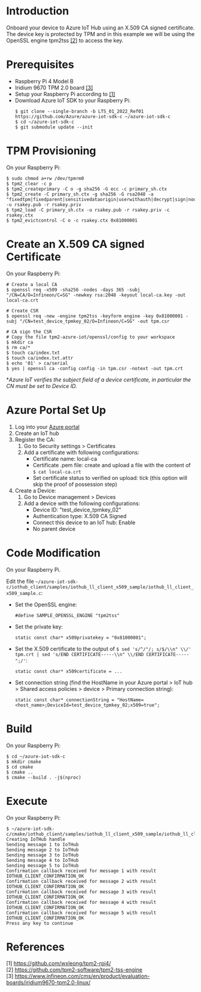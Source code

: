 # Introduction

Onboard your device to Azure IoT Hub using an X.509 CA signed certificate. The device key is protected by TPM and in this example we will be using the OpenSSL engine tpm2tss [[2]](#2) to access the key.

# Prerequisites

- Raspberry Pi 4 Model B 
- Iridium 9670 TPM 2.0 board [[3]](#3)
- Setup your Raspberry Pi according to [[1]](#1)
- Download Azure IoT SDK to your Raspberry Pi:
    ```
    $ git clone --single-branch -b LTS_01_2022_Ref01 https://github.com/Azure/azure-iot-sdk-c ~/azure-iot-sdk-c
    $ cd ~/azure-iot-sdk-c
    $ git submodule update --init
    ```

# TPM Provisioning

On your Raspberry Pi:
```
$ sudo chmod a+rw /dev/tpmrm0
$ tpm2_clear -c p
$ tpm2_createprimary -C o -g sha256 -G ecc -c primary_sh.ctx
$ tpm2_create -C primary_sh.ctx -g sha256 -G rsa2048 -a "fixedtpm|fixedparent|sensitivedataorigin|userwithauth|decrypt|sign|noda" -u rsakey.pub -r rsakey.priv
$ tpm2_load -C primary_sh.ctx -u rsakey.pub -r rsakey.priv -c rsakey.ctx
$ tpm2_evictcontrol -C o -c rsakey.ctx 0x81000001
```

# Create an X.509 CA signed Certificate

On your Raspberry Pi:
```
# Create a local CA
$ openssl req -x509 -sha256 -nodes -days 365 -subj "/CN=CA/O=Infineon/C=SG" -newkey rsa:2048 -keyout local-ca.key -out local-ca.crt

# Create CSR
$ openssl req -new -engine tpm2tss -keyform engine -key 0x81000001 -subj "/CN=test_device_tpmkey_02/O=Infineon/C=SG" -out tpm.csr

# CA sign the CSR
# Copy the file tpm2-azure-iot/openssl/config to your workspace
$ mkdir ca
$ rm ca/*
$ touch ca/index.txt
$ touch ca/index.txt.attr
$ echo '01' > ca/serial
$ yes | openssl ca -config config -in tpm.csr -notext -out tpm.crt
```
**Azure IoT verifies the subject field of a device certificate, in particular the CN must be set to Device ID.*

# Azure Portal Set Up

1. Log into your [Azure portal](https://portal.azure.com/)
2. Create an IoT hub
3. Register the CA:
    1. Go to Security settings > Certificates
    2. Add a certificate with following configurations:
        - Certificate name: local-ca
        - Certificate .pem file: create and upload a file with the content of `$ cat local-ca.crt`
        - Set certificate status to verified on upload: tick (this option will skip the proof of possession step)
3. Create a Device:
    1. Go to Device management > Devices
    2. Add a device with the following configurations:
        - Device ID: "test_device_tpmkey_02"
        - Authentication type: X.509 CA Signed
        - Connect this device to an IoT hub: Enable
        - No parent device

# Code Modification

On your Raspberry Pi.

Edit the file `~/azure-iot-sdk-c/iothub_client/samples/iothub_ll_client_x509_sample/iothub_ll_client_x509_sample.c`:
- Set the OpenSSL engine:
    ```
    #define SAMPLE_OPENSSL_ENGINE "tpm2tss"
    ```
- Set the private key:
    ```
    static const char* x509privatekey = "0x81000001";
    ```
- Set the X.509 certificate to the output of `$ sed 's/^/"/; s/$/\\n" \\/' tpm.crt | sed 's/END CERTIFICATE-----\\n" \\/END CERTIFICATE-----";/'`:
    ```
    static const char* x509certificate = ...
    ```
- Set connection string (find the HostName in your Azure portal > IoT hub > Shared access policies > device > Primary connection string):
    ```
    static const char* connectionString = "HostName=<host_name>;DeviceId=test_device_tpmkey_02;x509=true";
    ```

# Build

On your Raspberry Pi:
```
$ cd ~/azure-iot-sdk-c
$ mkdir cmake
$ cd cmake
$ cmake ..
$ cmake --build . -j$(nproc)
```

# Execute

On your Raspberry Pi:
```
$ ~/azure-iot-sdk-c/cmake/iothub_client/samples/iothub_ll_client_x509_sample/iothub_ll_client_x509_sample
Creating IoTHub handle
Sending message 1 to IoTHub
Sending message 2 to IoTHub
Sending message 3 to IoTHub
Sending message 4 to IoTHub
Sending message 5 to IoTHub
Confirmation callback received for message 1 with result IOTHUB_CLIENT_CONFIRMATION_OK
Confirmation callback received for message 2 with result IOTHUB_CLIENT_CONFIRMATION_OK
Confirmation callback received for message 3 with result IOTHUB_CLIENT_CONFIRMATION_OK
Confirmation callback received for message 4 with result IOTHUB_CLIENT_CONFIRMATION_OK
Confirmation callback received for message 5 with result IOTHUB_CLIENT_CONFIRMATION_OK
Press any key to continue
```

# References

<a id="1">[1] https://github.com/wxleong/tpm2-rpi4/</a> <br>
<a id="2">[2] https://github.com/tpm2-software/tpm2-tss-engine</a> <br>
<a id="3">[3] https://www.infineon.com/cms/en/product/evaluation-boards/iridium9670-tpm2.0-linux/</a> <br>